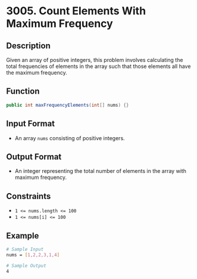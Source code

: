 # 3005. Count Elements With Maximum Frequency

## Description

Given an array of positive integers, this problem involves calculating the total frequencies of elements in the array such that those elements all have the maximum frequency.

## Function

```java
public int maxFrequencyElements(int[] nums) {}
```

## Input Format

- An array `nums` consisting of positive integers.

## Output Format

- An integer representing the total number of elements in the array with maximum frequency.

## Constraints

- `1 <= nums.length <= 100`
- `1 <= nums[i] <= 100`

## Example

```bash
# Sample Input
nums = [1,2,2,3,1,4]

# Sample Output
4
```
